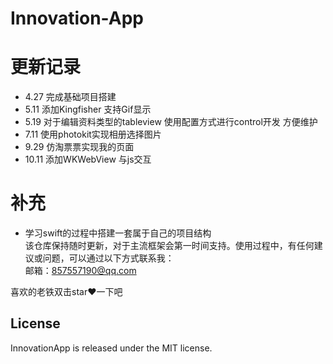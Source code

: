 # Innovation-App  
  
# 更新记录
- 4.27  完成基础项目搭建  
- 5.11  添加Kingfisher 支持Gif显示  
- 5.19  对于编辑资料类型的tableview 使用配置方式进行control开发 方便维护  
- 7.11  使用photokit实现相册选择图片  
- 9.29  仿淘票票实现我的页面
- 10.11  添加WKWebView 与js交互

# 补充
- 学习swift的过程中搭建一套属于自己的项目结构  
该仓库保持随时更新，对于主流框架会第一时间支持。使用过程中，有任何建议或问题，可以通过以下方式联系我：</br>
邮箱：857557190@qq.com </br>

喜欢的老铁双击star❤️一下吧

## License

InnovationApp  is released under the MIT license.

